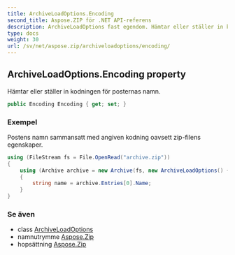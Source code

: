 ```yaml
---
title: ArchiveLoadOptions.Encoding
second_title: Aspose.ZIP för .NET API-referens
description: ArchiveLoadOptions fast egendom. Hämtar eller ställer in kodningen för posternas namn.
type: docs
weight: 30
url: /sv/net/aspose.zip/archiveloadoptions/encoding/
---
```

## ArchiveLoadOptions.Encoding property

Hämtar eller ställer in kodningen för posternas namn.

```csharp
public Encoding Encoding { get; set; }
```

### Exempel

Postens namn sammansatt med angiven kodning oavsett zip-filens egenskaper.

```csharp
using (FileStream fs = File.OpenRead("archive.zip"))
{      
    using (Archive archive = new Archive(fs, new ArchiveLoadOptions() { Encoding = System.Text.Encoding.GetEncoding(932) }))
    {
        string name = archive.Entries[0].Name;
    }    
}
```

### Se även

* class [ArchiveLoadOptions](../)
* namnutrymme [Aspose.Zip](../../archiveloadoptions/)
* hopsättning [Aspose.Zip](../../../)


